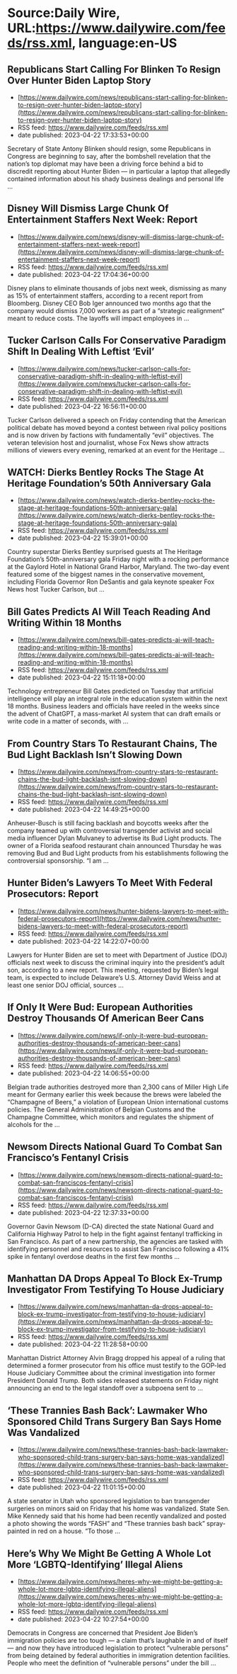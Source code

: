 # Source:Daily Wire, URL:https://www.dailywire.com/feeds/rss.xml, language:en-US

## Republicans Start Calling For Blinken To Resign Over Hunter Biden Laptop Story
 - [https://www.dailywire.com/news/republicans-start-calling-for-blinken-to-resign-over-hunter-biden-laptop-story](https://www.dailywire.com/news/republicans-start-calling-for-blinken-to-resign-over-hunter-biden-laptop-story)
 - RSS feed: https://www.dailywire.com/feeds/rss.xml
 - date published: 2023-04-22 17:33:53+00:00

Secretary of State Antony Blinken should resign, some Republicans in Congress are beginning to say, after the bombshell revelation that the nation&#8217;s top diplomat may have been a driving force behind a bid to discredit reporting about Hunter Biden — in particular a laptop that allegedly contained information about his shady business dealings and personal life ...

## Disney Will Dismiss Large Chunk Of Entertainment Staffers Next Week: Report
 - [https://www.dailywire.com/news/disney-will-dismiss-large-chunk-of-entertainment-staffers-next-week-report](https://www.dailywire.com/news/disney-will-dismiss-large-chunk-of-entertainment-staffers-next-week-report)
 - RSS feed: https://www.dailywire.com/feeds/rss.xml
 - date published: 2023-04-22 17:04:36+00:00

Disney plans to eliminate thousands of jobs next week, dismissing as many as 15% of entertainment staffers, according to a recent report from Bloomberg. Disney CEO Bob Iger announced two months ago that the company would dismiss 7,000 workers as part of a “strategic realignment” meant to reduce costs. The layoffs will impact employees in ...

## Tucker Carlson Calls For Conservative Paradigm Shift In Dealing With Leftist ‘Evil’
 - [https://www.dailywire.com/news/tucker-carlson-calls-for-conservative-paradigm-shift-in-dealing-with-leftist-evil](https://www.dailywire.com/news/tucker-carlson-calls-for-conservative-paradigm-shift-in-dealing-with-leftist-evil)
 - RSS feed: https://www.dailywire.com/feeds/rss.xml
 - date published: 2023-04-22 16:56:11+00:00

Tucker Carlson delivered a speech on Friday contending that the American political debate has moved beyond a contest between rival policy positions and is now driven by factions with fundamentally “evil” objectives. The veteran television host and journalist, whose Fox News show attracts millions of viewers every evening, remarked at an event for the Heritage ...

## WATCH: Dierks Bentley Rocks The Stage At Heritage Foundation’s 50th Anniversary Gala
 - [https://www.dailywire.com/news/watch-dierks-bentley-rocks-the-stage-at-heritage-foundations-50th-anniversary-gala](https://www.dailywire.com/news/watch-dierks-bentley-rocks-the-stage-at-heritage-foundations-50th-anniversary-gala)
 - RSS feed: https://www.dailywire.com/feeds/rss.xml
 - date published: 2023-04-22 15:39:01+00:00

Country superstar Dierks Bentley surprised guests at The Heritage Foundation&#8217;s 50th-anniversary gala Friday night with a rocking performance at the Gaylord Hotel in National Grand Harbor, Maryland. The two-day event featured some of the biggest names in the conservative movement, including Florida Governor Ron DeSantis and gala keynote speaker Fox News host Tucker Carlson, but ...

## Bill Gates Predicts AI Will Teach Reading And Writing Within 18 Months
 - [https://www.dailywire.com/news/bill-gates-predicts-ai-will-teach-reading-and-writing-within-18-months](https://www.dailywire.com/news/bill-gates-predicts-ai-will-teach-reading-and-writing-within-18-months)
 - RSS feed: https://www.dailywire.com/feeds/rss.xml
 - date published: 2023-04-22 15:11:18+00:00

Technology entrepreneur Bill Gates predicted on Tuesday that artificial intelligence will play an integral role in the education system within the next 18 months. Business leaders and officials have reeled in the weeks since the advent of ChatGPT, a mass-market AI system that can draft emails or write code in a matter of seconds, with ...

## From Country Stars To Restaurant Chains, The Bud Light Backlash Isn’t Slowing Down
 - [https://www.dailywire.com/news/from-country-stars-to-restaurant-chains-the-bud-light-backlash-isnt-slowing-down](https://www.dailywire.com/news/from-country-stars-to-restaurant-chains-the-bud-light-backlash-isnt-slowing-down)
 - RSS feed: https://www.dailywire.com/feeds/rss.xml
 - date published: 2023-04-22 14:49:25+00:00

Anheuser-Busch is still facing backlash and boycotts weeks after the company teamed up with controversial transgender activist and social media influencer Dylan Mulvaney to advertise its Bud Light products. The owner of a Florida seafood restaurant chain announced Thursday he was removing Bud and Bud Light products from his establishments following the controversial sponsorship. &#8220;I am ...

## Hunter Biden’s Lawyers To Meet With Federal Prosecutors: Report
 - [https://www.dailywire.com/news/hunter-bidens-lawyers-to-meet-with-federal-prosecutors-report](https://www.dailywire.com/news/hunter-bidens-lawyers-to-meet-with-federal-prosecutors-report)
 - RSS feed: https://www.dailywire.com/feeds/rss.xml
 - date published: 2023-04-22 14:22:07+00:00

Lawyers for Hunter Biden are set to meet with Department of Justice (DOJ) officials next week to discuss the criminal inquiry into the president&#8217;s adult son, according to a new report. This meeting, requested by Biden&#8217;s legal team, is expected to include Delaware&#8217;s U.S. Attorney David Weiss and at least one senior DOJ official, sources ...

## If Only It Were Bud: European Authorities Destroy Thousands Of American Beer Cans
 - [https://www.dailywire.com/news/if-only-it-were-bud-european-authorities-destroy-thousands-of-american-beer-cans](https://www.dailywire.com/news/if-only-it-were-bud-european-authorities-destroy-thousands-of-american-beer-cans)
 - RSS feed: https://www.dailywire.com/feeds/rss.xml
 - date published: 2023-04-22 14:06:55+00:00

Belgian trade authorities destroyed more than 2,300 cans of Miller High Life meant for Germany earlier this week because the brews were labeled the “Champagne of Beers,” a violation of European Union international customs policies. The General Administration of Belgian Customs and the Champagne Committee, which monitors and regulates the shipment of alcohols for the ...

## Newsom Directs National Guard To Combat San Francisco’s Fentanyl Crisis
 - [https://www.dailywire.com/news/newsom-directs-national-guard-to-combat-san-franciscos-fentanyl-crisis](https://www.dailywire.com/news/newsom-directs-national-guard-to-combat-san-franciscos-fentanyl-crisis)
 - RSS feed: https://www.dailywire.com/feeds/rss.xml
 - date published: 2023-04-22 12:37:33+00:00

Governor Gavin Newsom (D-CA) directed the state National Guard and California Highway Patrol to help in the fight against fentanyl trafficking in San Francisco. As part of a new partnership, the agencies are tasked with identifying personnel and resources to assist San Francisco following a 41% spike in fentanyl overdose deaths in the first few months ...

## Manhattan DA Drops Appeal To Block Ex-Trump Investigator From Testifying To House Judiciary
 - [https://www.dailywire.com/news/manhattan-da-drops-appeal-to-block-ex-trump-investigator-from-testifying-to-house-judiciary](https://www.dailywire.com/news/manhattan-da-drops-appeal-to-block-ex-trump-investigator-from-testifying-to-house-judiciary)
 - RSS feed: https://www.dailywire.com/feeds/rss.xml
 - date published: 2023-04-22 11:28:58+00:00

Manhattan District Attorney Alvin Bragg dropped his appeal of a ruling that determined a former prosecutor from his office must testify to the GOP-led House Judiciary Committee about the criminal investigation into former President Donald Trump. Both sides released statements on Friday night announcing an end to the legal standoff over a subpoena sent to ...

## ‘These Trannies Bash Back’: Lawmaker Who Sponsored Child Trans Surgery Ban Says Home Was Vandalized
 - [https://www.dailywire.com/news/these-trannies-bash-back-lawmaker-who-sponsored-child-trans-surgery-ban-says-home-was-vandalized](https://www.dailywire.com/news/these-trannies-bash-back-lawmaker-who-sponsored-child-trans-surgery-ban-says-home-was-vandalized)
 - RSS feed: https://www.dailywire.com/feeds/rss.xml
 - date published: 2023-04-22 11:01:15+00:00

A state senator in Utah who sponsored legislation to ban transgender surgeries on minors said on Friday that his home was vandalized. State Sen. Mike Kennedy said that his home had been recently vandalized and posted a photo showing the words &#8220;FASH&#8221; and &#8220;These trannies bash back&#8221; spray-painted in red on a house. &#8220;To those ...

## Here’s Why We Might Be Getting A Whole Lot More ‘LGBTQ-Identifying’ Illegal Aliens
 - [https://www.dailywire.com/news/heres-why-we-might-be-getting-a-whole-lot-more-lgbtq-identifying-illegal-aliens](https://www.dailywire.com/news/heres-why-we-might-be-getting-a-whole-lot-more-lgbtq-identifying-illegal-aliens)
 - RSS feed: https://www.dailywire.com/feeds/rss.xml
 - date published: 2023-04-22 10:27:54+00:00

Democrats in Congress are concerned that President Joe Biden&#8217;s immigration policies are too tough — a claim that&#8217;s laughable in and of itself — and now they have introduced legislation to protect &#8220;vulnerable persons&#8221; from being detained by federal authorities in immigration detention facilities. People who meet the definition of &#8220;vulnerable persons&#8221; under the bill ...

